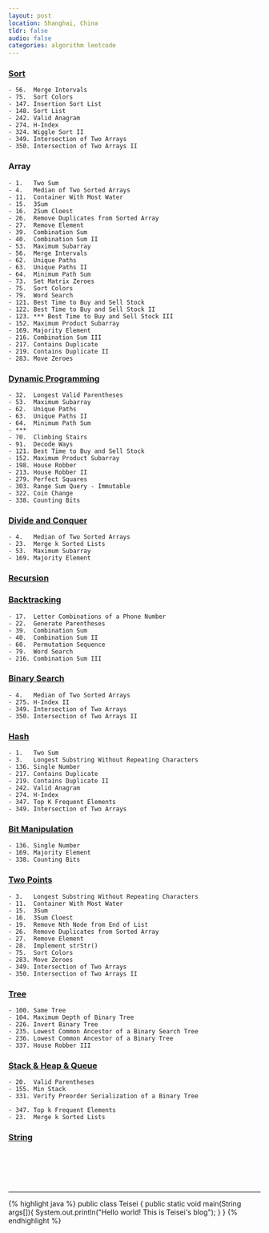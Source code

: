 ```yaml
---
layout: post
location: Shanghai, China
tldr: false
audio: false
categories: algorithm leetcode
---
```


### [Sort][sort]

[sort]:	http://teisei.github.io/algorithm/sort/2014/06/01/Sort/

	- 56.  Merge Intervals
	- 75.  Sort Colors
	- 147. Insertion Sort List
	- 148. Sort List
	- 242. Valid Anagram
	- 274. H-Index
	- 324. Wiggle Sort II
	- 349. Intersection of Two Arrays
	- 350. Intersection of Two Arrays II
	
### Array

	- 1.   Two Sum
	- 4.   Median of Two Sorted Arrays
	- 11.  Container With Most Water
	- 15.  3Sum
	- 16.  2Sum Cloest
	- 26.  Remove Duplicates from Sorted Array
	- 27.  Remove Element
	- 39.  Combination Sum
	- 40.  Combination Sum II
	- 53.  Maximum Subarray
	- 56.  Merge Intervals
	- 62.  Unique Paths
	- 63.  Unique Paths II
	- 64.  Minimum Path Sum
	- 73.  Set Matrix Zeroes
	- 75.  Sort Colors
	- 79.  Word Search
	- 121. Best Time to Buy and Sell Stock
	- 122. Best Time to Buy and Sell Stock II
	- 123. *** Best Time to Buy and Sell Stock III
	- 152. Maximum Product Subarray
	- 169. Majority Element
	- 216. Combination Sum III
	- 217. Contains Duplicate
	- 219. Contains Duplicate II
	- 283. Move Zeroes

### [Dynamic Programming][dp]

[dp]:	http://teisei.github.io/algorithm/2015/02/10/Dynamic-Programming/

	- 32.  Longest Valid Parentheses
	- 53.  Maximum Subarray
	- 62.  Unique Paths
	- 63.  Unique Paths II
	- 64.  Minimum Path Sum
	- ***
	- 70.  Climbing Stairs
	- 91.  Decode Ways
	- 121. Best Time to Buy and Sell Stock
	- 152. Maximum Product Subarray
	- 198. House Robber
	- 213. House Robber II
	- 279. Perfect Squares
	- 303. Range Sum Query - Immutable
	- 322. Coin Change
	- 338. Counting Bits


### [Divide and Conquer][dc]

[dc]:	http://teisei.github.io/algorithm/2015/02/10/Dynamic-Programming/

	- 4.   Median of Two Sorted Arrays
	- 23.  Merge k Sorted Lists
	- 53.  Maximum Subarray
	- 169. Majority Element



### [Recursion][recursion]

[recursion]:	http://teisei.github.io/



### [Backtracking][backtracking]

[backtracking]:	http://teisei.github.io/

	- 17.  Letter Combinations of a Phone Number
	- 22.  Generate Parentheses
	- 39.  Combination Sum
	- 40.  Combination Sum II
	- 60.  Permutation Sequence
	- 79.  Word Search
	- 216. Combination Sum III


### [Binary Search][bs]

[bs]:	http://teisei.github.io/

	- 4.   Median of Two Sorted Arrays
	- 275. H-Index II
	- 349. Intersection of Two Arrays
	- 350. Intersection of Two Arrays II


### [Hash][hash]

	- 1.   Two Sum
	- 3.   Longest Substring Without Repeating Characters
	- 136. Single Number
	- 217. Contains Duplicate
	- 219. Contains Duplicate II
	- 242. Valid Anagram
	- 274. H-Index	
	- 347. Top K Frequent Elements
	- 349. Intersection of Two Arrays

[hash]:	http://teisei.github.io/


### [Bit Manipulation][bit]

[bit]:	http://teisei.github.io/

	- 136. Single Number
	- 169. Majority Element
	- 338. Counting Bits


### [Two Points][tp]

[tp]:	http://teisei.github.io/

	- 3.   Longest Substring Without Repeating Characters
	- 11.  Container With Most Water
	- 15.  3Sum
	- 16.  3Sum Cloest
	- 19.  Remove Nth Node from End of List
	- 26.  Remove Duplicates from Sorted Array
	- 27.  Remove Element
	- 28.  Implement strStr()
	- 75.  Sort Colors
	- 283. Move Zeroes
	- 349. Intersection of Two Arrays
	- 350. Intersection of Two Arrays II
	
	


### [Tree][tree]

[tree]:	http://teisei.github.io/
	
	- 100. Same Tree
	- 104. Maximum Depth of Binary Tree
	- 226. Invert Binary Tree
	- 235. Lowest Common Ancestor of a Binary Search Tree
	- 236. Lowest Common Ancestor of a Binary Tree
	- 337. House Robber III
	

### [Stack & Heap & Queue][stack-queue]

[stack-queue]:	http://teisei.github.io/

	- 20.  Valid Parentheses
	- 155. Min Stack
	- 331. Verify Preorder Serialization of a Binary Tree
	
	- 347. Top k Frequent Elements
	- 23.  Merge k Sorted Lists

### [String][str]

[str]:	http://teisei.github.io/

<br><br><br><br>

---

{% highlight java %}
public class Teisei {
    public static void main(String args[]){
        System.out.println("Hello world! This is Teisei's blog");
    }
}
{% endhighlight %}